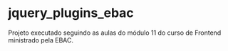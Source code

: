 # jquery_plugins_ebac
Projeto executado seguindo as aulas do módulo 11 do curso de Frontend ministrado pela EBAC.
